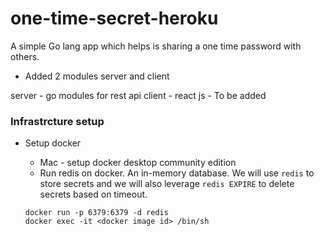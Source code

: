 # one-time-secret-heroku
A simple Go lang app which helps is sharing a one time password with others.

- Added 2 modules server and client 

server - go modules for rest api 
client - react js - To be added 


### Infrastrcture setup 

- Setup docker 
    * Mac - setup docker desktop community edition 
    * Run redis on docker. An in-memory database. We will use `redis` to store secrets and we will also leverage `redis EXPIRE` to delete secrets based on timeout. 
    
    ```
    docker run -p 6379:6379 -d redis 
    docker exec -it <docker image id> /bin/sh
    ```